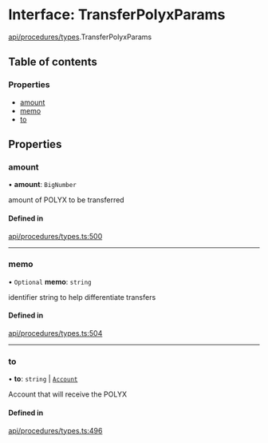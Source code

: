 # Interface: TransferPolyxParams

[api/procedures/types](../wiki/api.procedures.types).TransferPolyxParams

## Table of contents

### Properties

- [amount](../wiki/api.procedures.types.TransferPolyxParams#amount)
- [memo](../wiki/api.procedures.types.TransferPolyxParams#memo)
- [to](../wiki/api.procedures.types.TransferPolyxParams#to)

## Properties

### amount

• **amount**: `BigNumber`

amount of POLYX to be transferred

#### Defined in

[api/procedures/types.ts:500](https://github.com/PolymeshAssociation/polymesh-sdk/blob/079537ad/src/api/procedures/types.ts#L500)

___

### memo

• `Optional` **memo**: `string`

identifier string to help differentiate transfers

#### Defined in

[api/procedures/types.ts:504](https://github.com/PolymeshAssociation/polymesh-sdk/blob/079537ad/src/api/procedures/types.ts#L504)

___

### to

• **to**: `string` \| [`Account`](../wiki/api.entities.Account.Account)

Account that will receive the POLYX

#### Defined in

[api/procedures/types.ts:496](https://github.com/PolymeshAssociation/polymesh-sdk/blob/079537ad/src/api/procedures/types.ts#L496)
